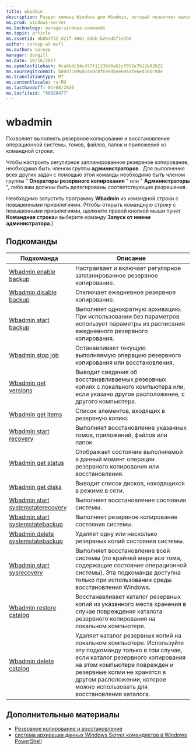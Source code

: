 ```yaml
---
title: wbadmin
description: Раздел команд Windows для Wbadmin, который позволяет выполнять резервное копирование и восстановление операционной системы, томов, файлов, папок и приложений из командной строки.
ms.prod: windows-server
ms.technology: manage-windows-commands
ms.topic: article
ms.assetid: 4b0b3f32-d21f-4861-84bb-b2eadbf1e7b8
author: coreyp-at-msft
ms.author: coreyp
manager: dongill
ms.date: 10/16/2017
ms.openlocfilehash: 0ca9bdc54cd77f11239d0a61cf052e7b12b02b22
ms.sourcegitcommit: b00d7c8968c4adc8f699dbee694afe6ed36bc9de
ms.translationtype: MT
ms.contentlocale: ru-RU
ms.lasthandoff: 04/08/2020
ms.locfileid: "80829477"
---
```

# <a name="wbadmin"></a>wbadmin



Позволяет выполнять резервное копирование и восстановление операционной системы, томов, файлов, папок и приложений из командной строки.

Чтобы настроить регулярное запланированное резервное копирование, необходимо быть членом группы **администраторов** . Для выполнения всех других задач с помощью этой команды необходимо быть членом группы " **Операторы резервного копирования** " или " **Администраторы** ", либо вам должны быть делегированы соответствующие разрешения.

Необходимо запустить программу **Wbadmin** из командной строки с повышенными привилегиями. (Чтобы открыть командную строку с повышенными привилегиями, щелкните правой кнопкой мыши пункт **Командная строка**и выберите команду **Запуск от имени администратора**.)

## <a name="subcommands"></a>Подкоманды

|Подкоманда|Описание|
|----------|-----------|
|[Wbadmin enable backup](wbadmin-enable-backup.md)|Настраивает и включает регулярное запланированное резервное копирование.|
|[Wbadmin disable backup](wbadmin-disable-backup.md)|Отключает ежедневное резервное копирование.|
|[Wbadmin start backup](wbadmin-start-backup.md)|Выполняет однократную архивацию. При использовании без параметров использует параметры из расписания ежедневного резервного копирования.|
|[Wbadmin stop job](wbadmin-stop-job.md)|Останавливает текущую выполняемую операцию резервного копирования или восстановления.|
|[Wbadmin get versions](wbadmin-get-versions.md)|Выводит сведения об восстанавливаемых резервных копиях с локального компьютера или, если указано другое расположение, с другого компьютера.|
|[Wbadmin get items](wbadmin-get-items.md)|Список элементов, входящих в резервную копию.|
|[Wbadmin start recovery](wbadmin-start-recovery.md)|Выполняет восстановление указанных томов, приложений, файлов или папок.|
|[Wbadmin get status](wbadmin-get-status.md)|Отображает состояние выполняемой в данный момент операции резервного копирования или восстановления.|
|[Wbadmin get disks](wbadmin-get-disks.md)|Выводит список дисков, находящихся в режиме в сети.|
|[Wbadmin start systemstaterecovery](wbadmin-start-systemstaterecovery.md)|Выполняет восстановление состояния системы.|
|[Wbadmin start systemstatebackup](wbadmin-start-systemstatebackup.md)|Выполняет резервное копирование состояния системы.|
|[Wbadmin delete systemstatebackup](wbadmin-delete-systemstatebackup.md)|Удаляет одну или несколько резервных копий состояния системы.|
|[Wbadmin start sysrecovery](wbadmin-start-sysrecovery.md)|Выполняет восстановление всей системы (по крайней мере все тома, содержащие состояние операционной системы). Эта подкоманда доступна только при использовании среды восстановления Windows.|
|[Wbadmin restore catalog](wbadmin-restore-catalog.md)|Восстанавливает каталог резервных копий из указанного места хранения в случае повреждения каталога резервного копирования на локальном компьютере.|
|[Wbadmin delete catalog](wbadmin-delete-catalog.md)|Удаляет каталог резервных копий на локальном компьютере. Используйте эту подкоманду только в том случае, если каталог резервного копирования на этом компьютере поврежден и резервные копии не хранятся в другом расположении, которое можно использовать для восстановления каталога.|

## <a name="additional-references"></a>Дополнительные материалы

-   [Резервное копирование и восстановление](https://go.microsoft.com/fwlink/?LinkID=195054)
-   [cистема архивации данных Windows Server командлетов в Windows PowerShell](https://technet.microsoft.com/library/jj902428.aspx)